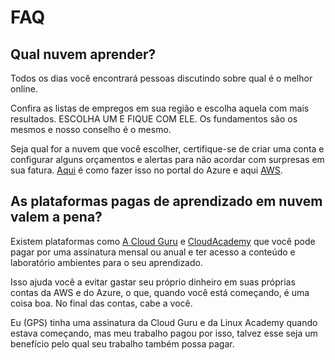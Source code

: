 # FAQ

## Qual nuvem aprender?

Todos os dias você encontrará pessoas discutindo sobre qual é o melhor online.

Confira as listas de empregos em sua região e escolha aquela com mais resultados. ESCOLHA UM E FIQUE COM ELE. Os fundamentos são os mesmos e nosso conselho é o mesmo.

Seja qual for a nuvem que você escolher, certifique-se de criar uma conta e configurar alguns orçamentos e alertas para não acordar com surpresas em sua fatura. [Aqui](https://youtu.be/FZD0s7KE83Y) é como fazer isso no portal do Azure e aqui [AWS](https://www.youtube.com/watch?v=fvz0cphjHjg).


## As plataformas pagas de aprendizado em nuvem valem a pena?

Existem plataformas como [A Cloud Guru](https://acloudguru.com) e [CloudAcademy](https://cloudacademy.com) que você pode pagar por uma assinatura mensal ou anual e ter acesso a conteúdo e laboratório ambientes para o seu aprendizado.

Isso ajuda você a evitar gastar seu próprio dinheiro em suas próprias contas da AWS e do Azure, o que, quando você está começando, é uma coisa boa. No final das contas, cabe a você.

Eu (GPS) tinha uma assinatura da Cloud Guru e da Linux Academy quando estava começando, mas meu trabalho pagou por isso, talvez esse seja um benefício pelo qual seu trabalho também possa pagar.